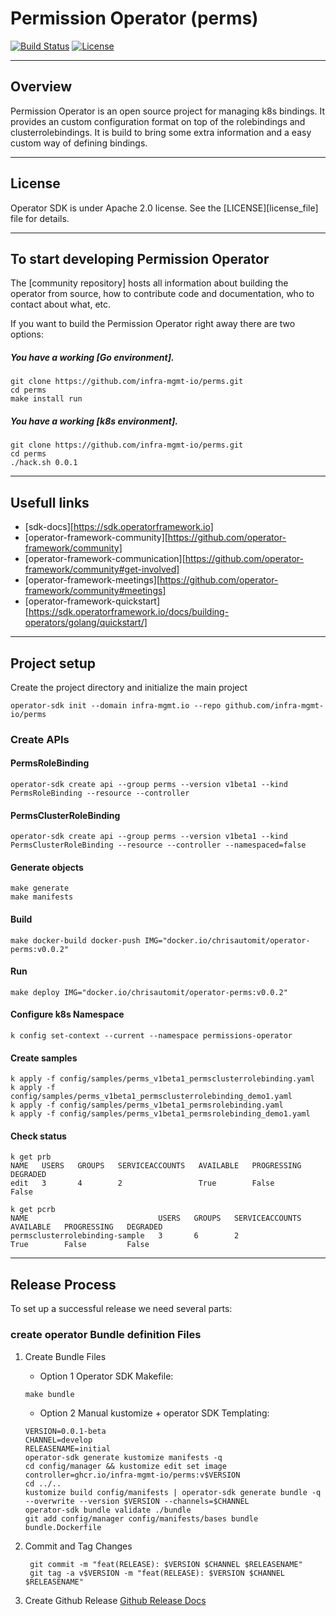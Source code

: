 # Permission Operator (perms)

[![Build Status](https://github.com/infra-mgmt-io/perms/actions/workflows/docker-build-and-publish.yml/badge.svg)](https://github.com/infra-mgmt-io/perms/actions/workflows/docker-build-and-publish.yml)
[![License](http://img.shields.io/:license-apache-blue.svg)](http://www.apache.org/licenses/LICENSE-2.0.html)

----

## Overview

Permission Operator is an open source project for managing k8s bindings. It provides an custom configuration format on top of the rolebindings and clusterrolebindings. It is build to bring some extra information and a easy custom way of defining bindings.

----

## License

Operator SDK is under Apache 2.0 license. See the [LICENSE][license_file] file for details.

----

## To start developing Permission Operator

The [community repository] hosts all information about
building the operator from source, how to contribute code
and documentation, who to contact about what, etc.

If you want to build the Permission Operator right away there are two options:

##### You have a working [Go environment].

```
git clone https://github.com/infra-mgmt-io/perms.git
cd perms
make install run
```

##### You have a working [k8s environment].

```
git clone https://github.com/infra-mgmt-io/perms.git
cd perms
./hack.sh 0.0.1
```

----

## Usefull links
- [sdk-docs][https://sdk.operatorframework.io]
- [operator-framework-community][https://github.com/operator-framework/community]
- [operator-framework-communication][https://github.com/operator-framework/community#get-involved]
- [operator-framework-meetings][https://github.com/operator-framework/community#meetings]
- [operator-framework-quickstart][https://sdk.operatorframework.io/docs/building-operators/golang/quickstart/]

----

## Project setup
Create the project directory and initialize the main project
````
operator-sdk init --domain infra-mgmt.io --repo github.com/infra-mgmt-io/perms
````

### Create APIs

#### PermsRoleBinding
````
operator-sdk create api --group perms --version v1beta1 --kind PermsRoleBinding --resource --controller
````

#### PermsClusterRoleBinding
````
operator-sdk create api --group perms --version v1beta1 --kind PermsClusterRoleBinding --resource --controller --namespaced=false
````

#### Generate objects
````
make generate
make manifests
````

#### Build
````
make docker-build docker-push IMG="docker.io/chrisautomit/operator-perms:v0.0.2"
````

#### Run
````
make deploy IMG="docker.io/chrisautomit/operator-perms:v0.0.2"
````

#### Configure k8s Namespace
````
k config set-context --current --namespace permissions-operator
````

#### Create samples
````
k apply -f config/samples/perms_v1beta1_permsclusterrolebinding.yaml
k apply -f config/samples/perms_v1beta1_permsclusterrolebinding_demo1.yaml
k apply -f config/samples/perms_v1beta1_permsrolebinding.yaml
k apply -f config/samples/perms_v1beta1_permsrolebinding_demo1.yaml
````

#### Check status
````
k get prb
NAME   USERS   GROUPS   SERVICEACCOUNTS   AVAILABLE   PROGRESSING   DEGRADED
edit   3       4        2                 True        False         False

k get pcrb
NAME                             USERS   GROUPS   SERVICEACCOUNTS   AVAILABLE   PROGRESSING   DEGRADED
permsclusterrolebinding-sample   3       6        2                 True        False         False
````
---

## Release Process
To set up a successful release we need several parts:

###  create operator Bundle definition Files
1. Create Bundle Files
   - Option 1 Operator SDK Makefile:
    ````
    make bundle
    `````
   - Option 2 Manual kustomize + operator SDK Templating:
    ````
    VERSION=0.0.1-beta
    CHANNEL=develop
    RELEASENAME=initial
    operator-sdk generate kustomize manifests -q
    cd config/manager && kustomize edit set image controller=ghcr.io/infra-mgmt-io/perms:v$VERSION
    cd ../..
    kustomize build config/manifests | operator-sdk generate bundle -q --overwrite --version $VERSION --channels=$CHANNEL
    operator-sdk bundle validate ./bundle
    git add config/manager config/manifests/bases bundle bundle.Dockerfile 
    ````

2. Commit and Tag Changes
   ````
    git commit -m "feat(RELEASE): $VERSION $CHANNEL $RELEASENAME"
    git tag -a v$VERSION -m "feat(RELEASE): $VERSION $CHANNEL $RELEASENAME"
   ````

3. Create Github Release
   [Github Release Docs](https://docs.github.com/en/repositories/releasing-projects-on-github/managing-releases-in-a-repository)
   
